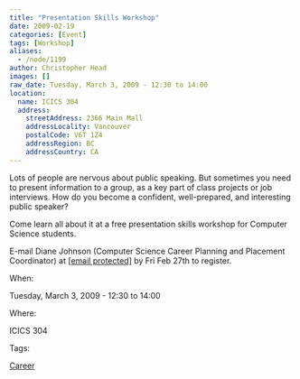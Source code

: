 ```yaml
---
title: "Presentation Skills Workshop"
date: 2009-02-19
categories: [Event]
tags: [Workshop]
aliases:
  - /node/1199
author: Christopher Head
images: []
raw_date: Tuesday, March 3, 2009 - 12:30 to 14:00
location:
  name: ICICS 304
  address:
    streetAddress: 2366 Main Mall
    addressLocality: Vancouver
    postalCode: V6T 1Z4
    addressRegion: BC
    addressCountry: CA
---
```


Lots of people are nervous about public speaking. But sometimes you need to present information to a group, as a key part of class projects or job interviews. How do you become a confident, well-prepared, and interesting public speaker?

Come learn all about it at a free presentation skills workshop for Computer Science students.

E-mail Diane Johnson (Computer Science Career Planning and Placement Coordinator) at [\[email protected\]](/cdn-cgi/l/email-protection#86e2efe7e8e3ece9eec6e5f5a8f3e4e5a8e5e7) by Fri Feb 27th to register.

When: 

Tuesday, March 3, 2009 - 12:30 to 14:00

Where: 

ICICS 304

Tags: 

[Career](/career)
